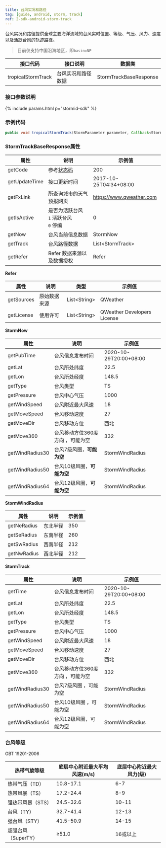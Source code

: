 ```yaml
---
title: 台风实况和路径
tag: [guide, android, storm, track]
ref: 2-sdk-android-storm-track
---
```


台风实况和路径提供全球主要海洋流域的台风实时位置、等级、气压、风力、速度以及活跃台风的轨迹路径。

> 目前仅支持中国沿海地区，即`basin=NP`


| 接口代码| 接口说明          | 数据类  |
| -------- | ---------------- | ------- |
| tropicalStormTrack | 台风实况和路径数据  | StormTrackBaseResponse |

### 接口参数说明

{% include params.html p="stormid-sdk" %}

### 示例代码

```java
public void tropicalStormTrack(StormParameter parameter, Callback<StormTrackBaseResponse> callback);
```

### StormTrackBaseResponse属性

| 属性            | 说明     | 示例值                    |
| --------------- | -------- | ---------------------- |
| getCode         | 参考[状态码](/docs/resource/status-code/)  | 200       |
| getUpdateTime | 接口更新时间 | 2017-10-25T04:34+08:00      |
| getFxLink | 所查询城市的天气预报网页  | https://www.qweather.com |
| getIsActive         | 是否为活跃台风<br />`1` 活跃台风 <br /> `0` 停编 | 0  |
| getNow | 台风当前信息数据 | StormNow |
| getTrack | 台风路径数据 | List&lt;StormTrack&gt; |
| getRefer         | Refer 数据来源以及数据授权 | Refer  |


**Refer**

| 属性        | 说明        | 类型                | 示例值        |
| ---------- | ----------- | ------------------ | ------------ |
| getSources | 原始数据来源  | List&lt;String&gt; | QWeather     |
| getLicense | 使用许可      | List&lt;String&gt; | QWeather Developers License |

**StormNow**

| 属性         | 说明                                                                    | 示例值               |
| ------------ | ----------------------------------------------------- | -------------------- |
| getPubTime      | 台风信息发布时间                                 | 2020-10-29T20:00+08:00 |
| getLat        | 台风所处纬度        | 22.5         |
| getLon       | 台风所处经度                           |    148.5    |
| getType       | 台风类型                        |    TS    |
| getPressure  | 台风中心气压                         |  1000 |
| getWindSpeed       | 台风附近最大风速                       |  18    |
| getMoveSpeed       | 台风移动速度                   |   27   |
| getMoveDir       | 台风移动方位                      |    西北    |
| getMove360       | 台风移动方位360度方向  ，可能为空          |    332    |
| getWindRadius30       | 台风7级风圈，**可能为空**          |    StormWindRadius    |
| getWindRadius50       | 台风10级风圈，**可能为空**       |    StormWindRadius    |
| getWindRadius64       | 台风12级风圈，**可能为空**  |    StormWindRadius    |


**StormWindRadius**

| 属性         | 说明                                                                    | 示例值               |
| ------------ | ----------------------------------------------------- | -------------------- |
| getNeRadius       | 东北半径                    | 350|
| getSeRadius       | 东南半径               | 260                  |
| getSwRadius       | 西南半径                    | 212                   |
| getNwRadius       | 西北半径                    | 212                   |


**StormTrack**

| 属性         | 说明                                                                    | 示例值               |
| ------------ | ----------------------------------------------------- | -------------------- |
| getTime      | 台风信息发布时间                                 | 2020-10-29T20:00+08:00 |
| getLat       | 台风所处纬度        | 22.5         |
| getLon       | 台风所处经度                           |    148.5    |
| getType      | 台风类型                        |    TS    |
| getPressure  | 台风中心气压                         |  1000 |
| getWindSpeed       | 台风附近最大风速                       |  18    |
| getMoveSpeed       | 台风移动速度                   |   27   |
| getMoveDir       | 台风移动方位                      |    西北    |
| getMove360       | 台风移动方位360度方向  ，可能为空          |    332    |
| getWindRadius30       | 台风7级风圈    ，可能为空         |    StormWindRadius    |
| getWindRadius50       | 台风10级风圈   ，可能为空       |    StormWindRadius    |
| getWindRadius64       | 台风12级风圈，可能为空     |    StormWindRadius    |

### 台风等级

GBT 19201-2006

| 热带气旋等级        | 底层中心附近最大平均风速(m/s) | 底层中心附近最大风力(级) |
| ------------------- | ----------------------------- | ------------------------ |
| 热带气压（TD）      | 10.8-17.1                     | 6-7                      |
| 热带风暴（TS）      | 17.2-24.4                     | 8-9                      |
| 强热带风暴（STS）   | 24.5-32.6                     | 10-11                    |
| 台风（TY）          | 32.7-41.4                     | 12-13                    |
| 强台风（STY）       | 41.5-50.9                     | 14-15                    |
| 超强台风（SuperTY） | ≥51.0                         | 16或以上                 |
